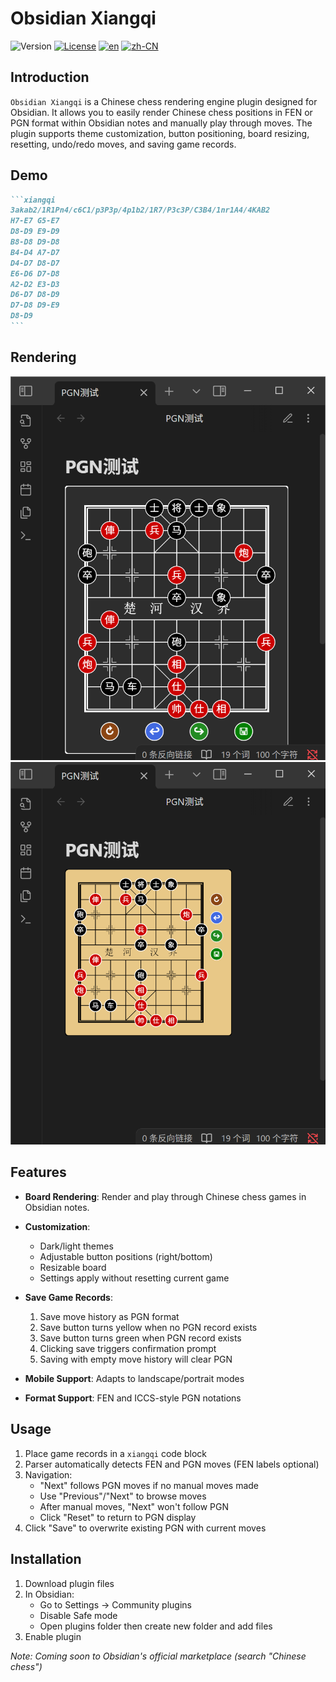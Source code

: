 # Obsidian Xiangqi

![Version](https://img.shields.io/badge/version-1.0.0-blue.svg)
[![License](https://img.shields.io/badge/license-MIT-green.svg)](./LICENSE)
[![en](https://img.shields.io/badge/lang-English-blue)](./README.MD)
[![zh-CN](https://img.shields.io/badge/lang-简体中文-green)](./README.zh-CN.MD)

## Introduction

`Obsidian Xiangqi` is a Chinese chess rendering engine plugin designed for Obsidian. It allows you to easily render Chinese chess positions in FEN or PGN format within Obsidian notes and manually play through moves. The plugin supports theme customization, button positioning, board resizing, resetting, undo/redo moves, and saving game records.

## Demo

````markdown
```xiangqi
3akab2/1R1Pn4/c6C1/p3P3p/4p1b2/1R7/P3c3P/C3B4/1nr1A4/4KAB2
H7-E7 G5-E7
D8-D9 E9-D9
B8-D8 D9-D8
B4-D4 A7-D7
D4-D7 D8-D7
E6-D6 D7-D8
A2-D2 E3-D3
D6-D7 D8-D9
D7-D8 D9-E9
D8-D9
```
````

## Rendering

![pgnShow](./IMAGE/pgnShow.png)  
![Show](./IMAGE/Show.png)

## Features

- **Board Rendering**: Render and play through Chinese chess games in Obsidian notes.
- **Customization**:

    - Dark/light themes
    - Adjustable button positions (right/bottom)
    - Resizable board
    - Settings apply without resetting current game

- **Save Game Records**:

    1. Save move history as PGN format
    2. Save button turns yellow when no PGN record exists
    3. Save button turns green when PGN record exists
    4. Clicking save triggers confirmation prompt
    5. Saving with empty move history will clear PGN

- **Mobile Support**: Adapts to landscape/portrait modes
- **Format Support**: FEN and ICCS-style PGN notations

## Usage

1. Place game records in a `xiangqi` code block
2. Parser automatically detects FEN and PGN moves (FEN labels optional)
3. Navigation:
    - "Next" follows PGN moves if no manual moves made
    - Use "Previous"/"Next" to browse moves
    - After manual moves, "Next" won't follow PGN
    - Click "Reset" to return to PGN display
4. Click "Save" to overwrite existing PGN with current moves

## Installation

1. Download plugin files
2. In Obsidian:
    - Go to Settings → Community plugins
    - Disable Safe mode
    - Open plugins folder then create new folder and add files
3. Enable plugin

_Note: Coming soon to Obsidian's official marketplace (search "Chinese chess")_
